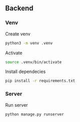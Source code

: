 ## Backend

### Venv

Create venv 

```bash
python3 -m venv .venv
```

Activate 

```bash
source .venv/bin/activate
```

Install dependecies

```bash
pip install -r requirements.txt
```

### Server

Run server

```bash
python manage.py runserver
```